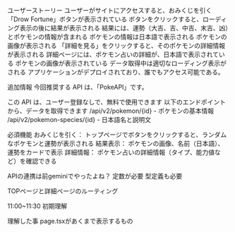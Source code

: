 ユーザーストーリー
 ユーザーがサイトにアクセスすると、おみくじを引く「Drow Fortune」ボタンが表示されている
 ボタンをクリックすると、ローディング表示の後に結果が表示される
 結果には、運勢（大吉、吉、中吉、末吉、凶）とポケモンの情報が含まれる
 ポケモンの情報は日本語で表示される
 ポケモンの画像が表示される
 「詳細を見る」をクリックすると、そのポケモンの詳細情報が表示される
 詳細ページには、ポケモン占いの詳細が、日本語で表示されている
 ポケモンの画像が表示されている
 データ取得中は適切なローディング表示がされる
 アプリケーションがデプロイされており、誰でもアクセス可能である。

 追加情報
今回推奨する API は、「PokeAPI」です。

この API は、ユーザー登録なしで、無料で使用できます
以下のエンドポイントから、データを取得できます
/api/v2/pokemon/{id} - ポケモンの基本情報
/api/v2/pokemon-species/{id} - 日本語名と説明文

必須機能
おみくじを引く：
トップページでボタンをクリックすると、ランダムなポケモンと運勢が表示される
結果表示：
ポケモンの画像、名前（日本語）、運勢をカードで表示
詳細情報：
ポケモン占いの詳細情報（タイプ、能力値など）を確認できる



APIの連携は前geminiでやったよね？
定数が必要
型定義も必要

TOPページと詳細ページのルーティング


11:00~11:30 初期理解




理解した事
page.tsxがあくまで表示するもの